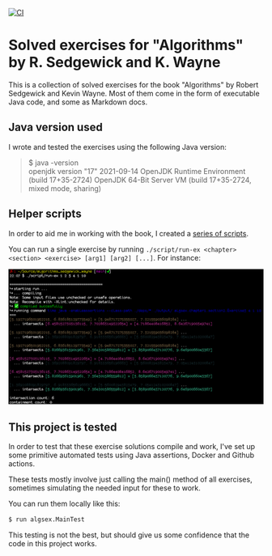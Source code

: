 [![CI](https://github.com/nicooga/algorithms_sedgewick_wayne/actions/workflows/main.yml/badge.svg?branch=main)](https://github.com/nicooga/algorithms_sedgewick_wayne/actions/workflows/main.yml)
# Solved exercises for "Algorithms" by R. Sedgewick and K. Wayne

This is a collection of solved exercises for the book "Algorithms" by Robert Sedgewick and Kevin Wayne.
Most of them come in the form of executable Java code, and some as Markdown docs.

## Java version used

I wrote and tested the exercises using the following Java version:

> $ java -version  
> openjdk version "17" 2021-09-14
> OpenJDK Runtime Environment (build 17+35-2724)
> OpenJDK 64-Bit Server VM (build 17+35-2724, mixed mode, sharing)

## Helper scripts

In order to aid me in working with the book, I created a [series of scripts](https://github.com/nicooga/algorithms_sedgewick_wayne/tree/main/script).

You can run a single exercise by running `./script/run-ex <chapter> <section> <exercise> [arg1] [arg2] [...]`. For instance:

![Running an exercise](./README/run_exercise_output.png)

## This project is tested

In order to test that these exercise solutions compile and work, I've set up some primitive automated tests using Java assertions, Docker and Github actions.

These tests mostly involve just calling the main() method of all exercises, sometimes simulating the needed input for these to work. 

You can run them locally like this:

```bash
$ run algsex.MainTest
```

This testing is not the best, but should give us some confidence that the code in this project works.